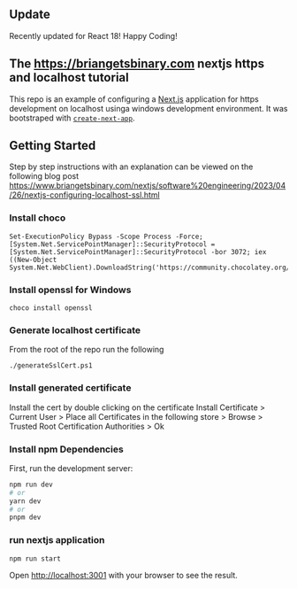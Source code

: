 ## Update
Recently updated for React 18! Happy Coding!

## The https://briangetsbinary.com nextjs https and localhost tutorial
This repo is an example of configuring a [Next.js](https://nextjs.org/) application for https development on localhost usinga  windows development environment. It was bootstraped with [`create-next-app`](https://github.com/vercel/next.js/tree/canary/packages/create-next-app).


## Getting Started
Step by step instructions with an explanation can be viewed on the following blog post https://www.briangetsbinary.com/nextjs/software%20engineering/2023/04/26/nextjs-configuring-localhost-ssl.html

### Install choco

```terminal
Set-ExecutionPolicy Bypass -Scope Process -Force; [System.Net.ServicePointManager]::SecurityProtocol = [System.Net.ServicePointManager]::SecurityProtocol -bor 3072; iex ((New-Object System.Net.WebClient).DownloadString('https://community.chocolatey.org/install.ps1'))
```

### Install openssl for Windows
```terminal
choco install openssl
```


### Generate localhost certificate
From the root of the repo run the following 

```terminal
./generateSslCert.ps1
```

### Install generated certificate
Install the cert by double clicking on the certificate Install Certificate > Current User > Place all Certificates in the following store > Browse > Trusted Root Certification Authorities > Ok

### Install npm Dependencies
First, run the development server:

```bash
npm run dev
# or
yarn dev
# or
pnpm dev
```

### run nextjs application
```bash
npm run start
```

Open [http://localhost:3001](http://localhost:3001) with your browser to see the result.